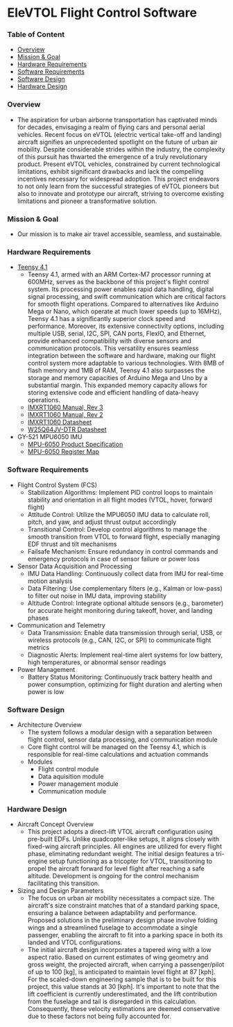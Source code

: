 # EleVTOL Flight Control Software

### Table of Content
- [Overview](#overview)
- [Mission & Goal](#mission-&-goal)
- [Hardware Requirements](#hardware-requirements)
- [Software Requirements](#software-requirements)
- [Software Design](#software-design)
- [Hardware Design](#hardware-design)

### Overview

- The aspiration for urban airborne transportation has captivated minds for decades, envisaging a realm of flying cars and personal aerial vehicles. Recent focus on eVTOL (electric vertical take-off and landing) aircraft signifies an unprecedented spotlight on the future of urban air mobility. Despite considerable strides within the industry, the complexity of this pursuit has thwarted the emergence of a truly revolutionary product. Present eVTOL vehicles, constrained by current technological limitations, exhibit significant drawbacks and lack the compelling incentives necessary for widespread adoption. This project endeavors to not only learn from the successful strategies of eVTOL pioneers but also to innovate and prototype our aircraft, striving to overcome existing limitations and pioneer a transformative solution.

### Mission & Goal

- Our mission is to make air travel accessible, seamless, and sustainable.

### Hardware Requirements
- [Teensy 4.1](https://www.pjrc.com/store/teensy41.html)
  - Teensy 4.1, armed with an ARM Cortex-M7 processor running at 600MHz, serves as the backbone of this project's flight control system. Its processing power enables rapid data handling, digital signal processing, and swift communication which are critical factors for smooth flight operations. Compared to alternatives like Arduino Mega or Nano, which operate at much lower speeds (up to 16MHz), Teensy 4.1 has a significantly superior clock speed and performance. Moreover, its extensive connectivity options, including multiple USB, serial, I2C, SPI, CAN ports, FlexIO, and Ethernet, provide enhanced compatibility with diverse sensors and communication protocols. This versatility ensures seamless integration between the software and hardware, making our flight control system more adaptable to various technologies. With 8MB of flash memory and 1MB of RAM, Teensy 4.1 also surpasses the storage and memory capacities of Arduino Mega and Uno by a substantial margin. This expanded memory capacity allows for storing extensive code and efficient handling of data-heavy operations.
  - [IMXRT1060 Manual, Rev 3](https://www.pjrc.com/teensy/IMXRT1060RM_rev3.pdf)
  - [IMXRT1060 Manual, Rev 2](https://www.pjrc.com/teensy/IMXRT1060RM_rev2.pdf)
  - [IMXRT1060 Datasheet](https://www.pjrc.com/teensy/IMXRT1060CEC_rev0_1.pdf)
  - [W25Q64JV-DTR Datasheet](https://www.pjrc.com/teensy/winbond_w25q64jvxgim.pdf)
- GY-521 MPU6050 IMU
  - [MPU-6050 Product Specification](https://product.tdk.com/system/files/dam/doc/product/sensor/mortion-inertial/imu/data_sheet/mpu-6000-datasheet1.pdf)
  - [MPU-6050 Register Map](https://invensense.tdk.com/wp-content/uploads/2015/02/MPU-6000-Register-Map1.pdf)


### Software Requirements
- Flight Control System (FCS)
  - Stabilization Algorithms: Implement PID control loops to maintain stability and orientation in all flight modes (VTOL, hover, forward flight)
  - Attitude Control: Utilize the MPU6050 IMU data to calculate roll, pitch, and yaw, and adjust thrust output accordingly
  - Transitional Control: Develop control algorithms to manage the smooth transition from VTOL to forward flight, especially managing EDF thrust and tilt mechanisms
  - Failsafe Mechanism: Ensure redundancy in control commands and emergency protocols in case of sensor failure or power loss
- Sensor Data Acquisition and Processing
  - IMU Data Handling: Continuously collect data from IMU for real-time motion analysis
  - Data Filtering: Use complementary filters (e.g., Kalman or low-pass) to filter out noise in IMU data, improving stability
  - Altitude Control: Integrate optional altitude sensors (e.g., barometer) for accurate height monitoring during takeoff, hover, and landing phases
- Communication and Telemetry
  - Data Transmission: Enable data transmission through serial, USB, or wireless protocols (e.g., CAN, I2C, or SPI) to communicate flight metrics
  - Diagnostic Alerts: Implement real-time alert systems for low battery, high temperatures, or abnormal sensor readings
- Power Management
  - Battery Status Monitoring: Continuously track battery health and power consumption, optimizing for flight duration and alerting when power is low

### Software Design
- Architecture Overview
  - The system follows a modular design with a separation between flight control, sensor data processing, and communication module
  - Core flight control will be managed on the Teensy 4.1, which is responsible for real-time calculations and actuation commands
  - Modules
    - Flight control module
    - Data aquisition module
    - Power management module
    - Communication module

### Hardware Design
- Aircraft Concept Overview
  - This project adopts a direct-lift VTOL aircraft configuration using pre-built EDFs. Unlike quadcopter-like setups, it aligns closely with fixed-wing aircraft principles. All engines are utilized for every flight phase, eliminating redundant weight. The initial design features a tri-engine setup functioning as a tricopter for VTOL, transitioning to propel the aircraft forward for level flight after reaching a safe altitude. Development is ongoing for the control mechanism facilitating this transition.
- Sizing and Design Parameters
  - The focus on urban air mobility necessitates a compact size. The aircraft's size constraint matches that of a standard parking space, ensuring a balance between adaptability and performance. Proposed solutions in the preliminary design phase involve folding wings and a streamlined fuselage to accommodate a single passenger, enabling the aircraft to fit into a parking space in both its landed and VTOL configurations.
  - The initial aircraft design incorporates a tapered wing with a low aspect ratio. Based on current estimates of wing geometry and gross weight, the projected aircraft, when carrying a passenger/pilot of up to 100 [kg], is anticipated to maintain level flight at 87 [kph]. For the scaled-down engineering sample that is to be built for this project, this value stands at 30 [kph]. It's important to note that the lift coefficient is currently underestimated, and the lift contribution from the fuselage and tail is disregarded in this calculation. Consequently, these velocity estimations are deemed conservative due to these factors not being fully accounted for.
